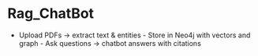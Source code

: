 # Rag_ChatBot
 - Upload PDFs → extract text &amp; entities - Store in Neo4j with vectors and graph - Ask questions → chatbot answers with citations
